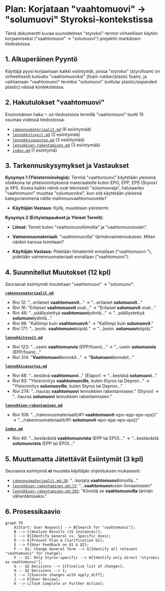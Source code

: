 # Plan: Korjataan "vaahtomuovi" -> "solumuovi" Styroksi-kontekstissa

Tämä dokumentti kuvaa suunnitelman "styroksi"-termin virheellisen käytön korjaamiseksi ("vaahtomuovi" -> "solumuovi") projektin markdown-tiedostoissa.

## 1. Alkuperäinen Pyyntö

Käyttäjä pyysi korjaamaan kaikki esiintymät, joissa "styroksi" (styrofoam) on virheellisesti kutsuttu "vaahtomuoviksi" (foam rubber/plastic foam), ja vaihtamaan "vaahtomuovi" termiksi "solumuovi" (cellular plastic/expanded plastic) näissä konteksteissa.

## 2. Hakutulokset "vaahtomuovi"

Ensimmäinen haku `*.md`-tiedostoista termillä "vaahtomuovi" tuotti 15 osumaa viidessä tiedostossa:

*   [`rakennusmateriaalit.md`](rakennusmateriaalit.md) (6 esiintymää)
*   [`lennokkityypit.md`](lennokkityypit.md) (2 esiintymää)
*   [`lennokkisanastoa.md`](lennokkisanastoa.md) (3 esiintymää)
*   [`lennokkien-rakentaminen.md`](lennokkien-rakentaminen.md) (3 esiintymää)
*   [`index.md`](index.md) (1 esiintymä)

## 3. Tarkennuskysymykset ja Vastaukset

**Kysymys 1 (Yleisterminologia):**
Termiä "vaahtomuovi" käytetään yleisenä otsikkona tai yhteisnimityksenä materiaaleille kuten EPO, EPP, EPS (Styrox) ja XPS. Koska kaikki nämä ovat teknisesti "solumuoveja", halutaanko "vaahtomuovi" muuttaa "solumuoviksi", kun sitä käytetään yleisenä kategorianimenä näille mallinnusvaahtomuoveille?

*   **Käyttäjän Vastaus:** Kyllä, muutetaan yleistermi.

**Kysymys 2 (Erityistapaukset ja Yleiset Termit):**
*   **Liimat:** Termit kuten "vaahtomuoviliimoilla" ja "vaahtomuoviosien".
*   **Vaimennusmateriaali:** "vaahtomuovilla" tärinänvaimennukseen.
    Miten näiden kanssa toimitaan?

*   **Käyttäjän Vastaus:** Pidetään liimatermit ennallaan ("vaahtomuovi-"), pidetään vaimennusmateriaali ennallaan ("vaahtomuovi").

## 4. Suunnitellut Muutokset (12 kpl)

Seuraavat esiintymät muutetaan "vaahtomuovi" -> "solumuovi":

**[`rakennusmateriaalit.md`](rakennusmateriaalit.md)**
*   Rivi 12: "...erilaiset **vaahtomuovit**..." -> "...erilaiset **solumuovit**..."
*   Rivi 16: "Erilaiset **vaahtomuovit** ovat..." -> "Erilaiset **solumuovit** ovat..."
*   Rivi 46: "...päällystettyä **vaahtomuovi**ydintä..." -> "...päällystettyä **solumuovi**ydintä..."
*   Rivi 96: "Kalliimpi kuin **vaahtomuovit**." -> "Kalliimpi kuin **solumuovit**."
*   Rivi 171: "...(esim. **vaahtomuovi**siipiä)." -> "...(esim. **solumuovi**siipiä)."

**[`lennokkityypit.md`](lennokkityypit.md)**
*   Rivi 123: "...usein **vaahtomuovia** (EPP/foam)..." -> "...usein **solumuovia** (EPP/foam)..."
*   Rivi 314: "**Vaahtomuovi**lennokit..." -> "**Solumuovi**lennokit..."

**[`lennokkisanastoa.md`](lennokkisanastoa.md)**
*   Rivi 68: "...kestävä **vaahtomuovi**..." (Elapor) -> "...kestävä **solumuovi**..."
*   Rivi 83: "Yleisnimitys **vaahtomuoville**, kuten Styrox tai Depron..." -> "Yleisnimitys **solumuoville**, kuten Styrox tai Depron..."
*   Rivi 274: "...hauras **vaahtomuovi** lennokkien rakentamiseen." (Styrox) -> "...hauras **solumuovi** lennokkien rakentamiseen."

**[`lennokkien-rakentaminen.md`](lennokkien-rakentaminen.md)**
*   Rivi 108: ".../rakennusmateriaalit/#1-**vaahtomuovit**-epo-epp-eps-xps))" -> ".../rakennusmateriaalit/#1-**solumuovit**-epo-epp-eps-xps))"

**[`index.md`](index.md)**
*   Rivi 40: "...kestävästä **vaahtomuovista** (EPP tai EPO)..." -> "...kestävästä **solumuovista** (EPP tai EPO)..."

## 5. Muuttamatta Jätettävät Esiintymät (3 kpl)

Seuraavia esiintymiä **ei** muuteta käyttäjän ohjeistuksen mukaisesti:

*   [`rakennusmateriaalit.md:20`](rakennusmateriaalit.md:20): "...korjata **vaahtomuovi**liimoilla..."
*   [`lennokkien-rakentaminen.md:72`](lennokkien-rakentaminen.md:72): "...**vaahtomuovi**osien liimaamiseen"
*   [`lennokkien-rakentaminen.md:203`](lennokkien-rakentaminen.md:203): "Kiinnitä se **vaahtomuovilla** tärinän vähentämiseksi."

## 6. Prosessikaavio

```mermaid
graph TD
    A[Start: User Request] --> B{Search for "vaahtomuovi"};
    B --> C[Analyze Results (15 instances)];
    C --> D{Identify General vs. Specific Uses};
    D --> E[Present Plan & Clarification Qs];
    E --> F{User Feedback on Q1 & Q2};
    F -- Q1: Change General Term --> G[Identify all relevant "vaahtomuovi" for change];
    F -- Q1: Only Styrox-specific --> H[Identify only direct "styroksi as vaahtomuovi"];
    G -- Q2 Decisions --> I[Finalize list of changes];
    H -- Q2 Decisions --> I;
    I --> J[Execute changes with apply_diff];
    J --> K[User Review];
    K --> L[Task Complete or Further Action];
